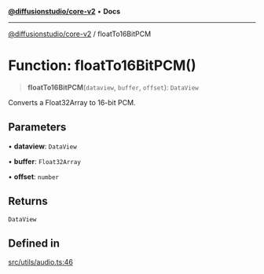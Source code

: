 [**@diffusionstudio/core-v2**](../README.md) • **Docs**

***

[@diffusionstudio/core-v2](../globals.md) / floatTo16BitPCM

# Function: floatTo16BitPCM()

> **floatTo16BitPCM**(`dataview`, `buffer`, `offset`): `DataView`

Converts a Float32Array to 16-bit PCM.

## Parameters

• **dataview**: `DataView`

• **buffer**: `Float32Array`

• **offset**: `number`

## Returns

`DataView`

## Defined in

[src/utils/audio.ts:46](https://github.com/diffusionstudio/core-v2/blob/ce69ef92917fd6c7f2f6e872cf6c87954dee9b56/src/utils/audio.ts#L46)
